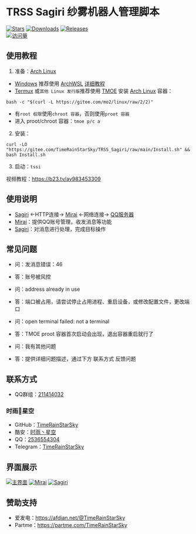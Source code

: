 # TRSS Sagiri 纱雾机器人管理脚本
[![Stars](https://img.shields.io/github/stars/TimeRainStarSky/TRSS_Sagiri?color=yellow&label=收藏)](https://github.com/TimeRainStarSky/TRSS_Sagiri/stargazers)
[![Downloads](https://img.shields.io/github/downloads/TimeRainStarSky/TRSS_Sagiri/total?color=blue&label=下载)](https://gitee.com/TimeRainStarSky/TRSS_Sagiri/raw/main/Install.sh)
[![Releases](https://img.shields.io/github/v/release/TimeRainStarSky/TRSS_Sagiri?color=green&label=发布版本)](https://github.com/TimeRainStarSky/TRSS_Sagiri/releases/latest)  
[![访问量](https://profile-counter.glitch.me/TimeRainStarSky-TRSS_Sagiri/count.svg)](https://timerainstarsky.github.io/TRSS_Sagiri)

## 使用教程
1. 准备：[Arch Linux](https://archlinux.org)
- [Windows](https://www.microsoft.com/windows) 推荐使用 [ArchWSL](https://github.com/yuk7/ArchWSL) [详细教程](https://bytem.io/posts/install-arch-wsl)
- [Termux](https://github.com/hanxinhao000/ZeroTermux) 或`其他 Linux 发行版`推荐使用 [TMOE](https://gitee.com/mo2/linux) 安装 [Arch Linux](https://archlinux.org) 容器：
```
bash -c "$(curl -L https://gitee.com/mo2/linux/raw/2/2)"
```
- 有`root 权限`使用`chroot 容器`，否则使用`proot 容器`
- 进入 proot/chroot 容器：`tmoe p/c a`

2. 安装：
```
curl -LO "https://gitee.com/TimeRainStarSky/TRSS_Sagiri/raw/main/Install.sh" && bash Install.sh
```

3. 启动：`tssi`

视频教程：<https://b23.tv/av983453309>

## 使用说明
- [Sagiri](https://sagiri-kawaii.github.io/sagiri-bot) <-HTTP连接-> [Mirai](https://docs.mirai.mamoe.net) <-网络连接-> [QQ服务器](https://im.qq.com)
- [Mirai](https://docs.mirai.mamoe.net)：提供QQ账号管理，收发消息等功能
- [Sagiri](https://sagiri-kawaii.github.io/sagiri-bot)：对消息进行处理，完成目标操作

## 常见问题
- 问：发消息错误：46
- 答：账号被风控

- 问：address already in use
- 答：端口被占用，请尝试停止占用进程、重启设备，或修改配置文件，更改端口

- 问：open terminal failed: not a terminal
- 答：TMOE proot 容器首次启动会出现，退出容器重启就行了

- 问：我有其他问题
- 答：提供详细问题描述，通过下方 联系方式 反馈问题

## 联系方式
- QQ群组：[211414032](https://jq.qq.com/?k=QU1xGLEB)
### 时雨🌌星空
- GitHub：[TimeRainStarSky](https://github.com/TimeRainStarSky)
- 酷安：[时雨丶星空](http://www.coolapk.com/u/2650948)
- QQ：[2536554304](https://qm.qq.com/cgi-bin/qm/qr?k=x8LtlP8vwZs7qLwmsbCsyLoAHy7Et1Pj)
- Telegram：[TimeRainStarSky](https://t.me/TimeRainStarSky)

## 界面展示
[![主界面](https://cdn.jsdelivr.net/gh/TimeRainStarSky/TRSS_Sagiri@main/Picture/Main.png)](https://github.com/TimeRainStarSky/TRSS_Sagiri)
[![Mirai](https://cdn.jsdelivr.net/gh/TimeRainStarSky/TRSS_Sagiri@main/Picture/Mirai.png)](https://github.com/iTXTech/mirai-console-loader)
[![Sagiri](https://cdn.jsdelivr.net/gh/TimeRainStarSky/TRSS_Sagiri@main/Picture/Sagiri.png)](https://sagiri-kawaii.github.io/sagiri-bot)

## 赞助支持
- 爱发电：<https://afdian.net/@TimeRainStarSky>
- Partme：<https://partme.com/TimeRainStarSky>